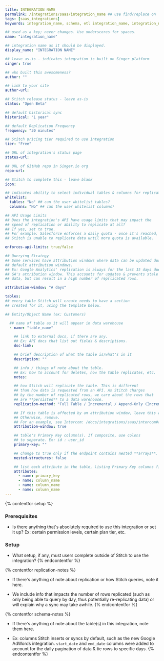 ```yaml
---
title: INTEGRATION NAME
permalink: /integrations/saas/integration_name ## use find/replace on 'integration_name' to insert the integration name
tags: [saas_integrations]
keywords: integration_name, schema, etl integration_name, integration_name etl, integration_name schema

## used as a key; never changes. Use underscores for spaces.
name: "integration_name"

## integration name as it should be displayed.
display_name: "INTEGRATION NAME"

## leave as-is - indicates integration is built on Singer platform
singer: true

## who built this awesomeness?
author: ""

## link to your site
author-url: 

## Stitch release status - leave as-is
status: "Open Beta"

## default historical sync
historical: "1 year"

## default Replication Frequency
frequency: "30 minutes"

## Stitch pricing tier required to use integration
tier: "Free"

## URL of integration's status page
status-url: 

## URL of GitHub repo in Singer.io org
repo-url:

## Stitch to complete this - leave blank 
icon: 

## indicates ability to select individual tables & columns for replication
whitelist:
  tables: "No" ## can the user whitelist tables?
  columns: "No" ## can the user whitelist columns?

## API Usage Limits
## Does the integration's API have usage limits that may impact the
## speed of replication or ability to replicate at all? 
## If yes, set to true.
## For example: Salesforce enforces a daily quota - once it's reached,
## Stitch is unable to replicate data until more quota is available.

enforces-api-limits: true/false

## Querying Strategy
## Some services have attribution windows where data can be updated during
## default attribution windows.
## Ex: Google Analytics' replication is always for the last 15 days due to
## GA's attribution window. This accounts for updates & prevents stale (false)
## data, but can result in a high number of rep[licated rows.

attribution-window: "# days"

tables:
## every table Stitch will create needs to have a section 
## created for it, using the template below.

## Entity/Object Name (ex: Customers)

  ## name of table as it will appear in data warehouse
  - name: "table_name" 

    ## link to external docs, if there are any. 
    ## Ex: API docs that list out fields & descriptions.
    doc-link: 

    ## brief description of what the table is/what's in it
    description: "" 

    ## info / things of note about the table. 
    ## Ex: how to account for deletes, how the table replicates, etc.
    notes: 

    ## how Stitch will replicate the table. This is different 
    ## than how data is requested from an API. As Stitch charges 
    ## by the number of replicated rows, we care about the rows that 
    ## are **persisted** to a data warehouse.
    replication-method: "Full Table / Incremental / Append-Only (Incremental)"

    ## If this table is affected by an attribution window, leave this as-is.
    ## Otherwise, remove.
    ## For an example, see Intercom: /docs/integrations/saas/intercom#replication
    attribution-window: true

    ## table's Primary Key column(s). If composite, use colons 
    ## to separate. Ex: id : user_id
    primary-key: ""

    ## change to true only if the endpoint contains nested **arrays**. 
    nested-structures: false

    ## list each attribute in the table, listing Primary Key columns first.
    attributes:
      - name: primary_key 
      - name: column_name
      - name: column_name
      - name: column_name
---
```


{% contentfor setup %}
### Prerequisites
- Is there anything that's absolutely required to use this integration or set it up? Ex: certain permission levels, certain plan tier, etc.

### Setup
- What setup, if any, must users complete outside of Stitch to use the integration?
{% endcontentfor %}



{% contentfor replication-notes %}
- If there's anything of note about replication or how Stitch queries, note it here.

- We include info that impacts the number of rows replicated (such as only being able to query by day, thus potentially re-replicating data) or will explain why a sync may take awhile.
{% endcontentfor %}



{% contentfor schema-notes %}
- If there's anything of note about the table(s) in this integration, note them here.
 
- Ex: columns Stitch inserts or syncs by default, such as the new Google AdWords integration. `start_date` and `end_date` columns were added to account for the daily pagination of data & tie rows to specific days.
{% endcontentfor %}